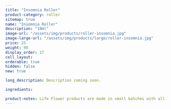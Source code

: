 ```yaml
---
title: "Insomnia Roller"
product-category: roller
sitemap: true
name: "Insomnia Roller"
description: "10ml"
image-url: "/assets/img/products/roller-insomnia.jpg"
image-large-url: "/assets/img/products/large/roller-insomnia.jpg"
price: 25
weight: 90
display_order: 17
cell_layout:
orderable: true
hidden: false
new: true

long_description: Description coming soon.

ingredients:

product-notes: Life Flower products are made in small batches with all-natural and boutique ingredients. Most orders are processed within 3 days of being placed.
---
```

